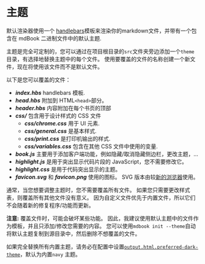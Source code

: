 # 主题

默认渲染器使用一个 [handlebars](http://handlebarsjs.com/)模板来渲染你的markdown文件，并带有一个包含在 mdBook 二进制文件中的默认主题.

主题是完全可定制的，您可以通过在项目根目录的`src`文件夹旁边添加一个`theme`目录，有选择地替换主题中的每个文件。 
使用要覆盖的文件的名称创建一个新文件，现在将使用该文件而不是默认文件。

以下是您可以覆盖的文件：

- **_index.hbs_** handlebars 模板.
- **_head.hbs_**  附加到 HTML`<head>`部分。
- **_header.hbs_** 内容附加在每个书页的顶部
- **_css/_** 包含用于设计样式的 CSS 文件
    - **_css/chrome.css_** 用于 UI 元素.
    - **_css/general.css_** 是基本样式.
    - **_css/print.css_** 是打印机输出的样式.
    - **_css/variables.css_**  包含在其他 CSS 文件中使用的变量.
- **_book.js_** 主要用于添加客户端功能，例如隐藏/取消隐藏侧边栏，更改主题，...
- **_highlight.js_** 是用于突出显示代码片段的 JavaScript，您不需要修改它。
- **_highlight.css_**  是用于代码突出显示的主题。
- **_favicon.svg_** 和 **_favicon.png_** 使用的图标。 SVG 版本由较[新的浏览器]使用。

通常，当您想要调整主题时，您不需要覆盖所有文件。 如果您只需要更改样式表，则覆盖所有其他文件没有意义。
 因为自定义文件优先于内置文件，所以它们不会随着新的修复程序/功能而更新。



**注意:** 覆盖文件时，可能会破坏某些功能。 因此，我建议使用默认主题中的文件作为模板，并且只添加/修改您需要的内容。 
您可以使用`mdbook init --theme`自动将默认主题复制到源目录中，然后删除不想覆盖的文件。

如果完全替换所有内置主题，请务必在配置中设置[`output.html.preferred-dark-theme`]，默认为内置`navy` 主题。

[`output.html.preferred-dark-theme`]: ../configuration/renderers.md#html-renderer-options
[新的浏览器]: https://caniuse.com/#feat=link-icon-svg
